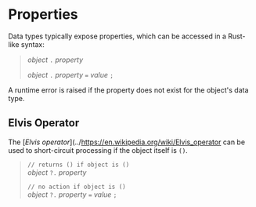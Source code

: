 Properties
==========

Data types typically expose properties, which can be accessed in a Rust-like syntax:

> _object_ `.` _property_
>
> _object_ `.` _property_ `=` _value_ `;`

A runtime error is raised if the property does not exist for the object's data type.


Elvis Operator
--------------

The [_Elvis operator_](../https://en.wikipedia.org/wiki/Elvis_operator can be used to short-circuit
processing if the object itself is `()`.

> `// returns () if object is ()`  
> _object_ `?.` _property_
>
> `// no action if object is ()`  
> _object_ `?.` _property_ `=` _value_ `;`
